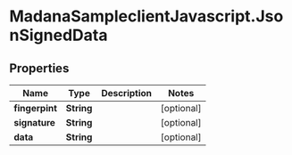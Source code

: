 # MadanaSampleclientJavascript.JsonSignedData

## Properties

Name | Type | Description | Notes
------------ | ------------- | ------------- | -------------
**fingerpint** | **String** |  | [optional] 
**signature** | **String** |  | [optional] 
**data** | **String** |  | [optional] 


